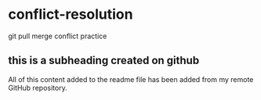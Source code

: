 # conflict-resolution
git pull merge conflict practice

## this is a subheading created on github

All of this content added to the readme file has been added from my remote GitHub repository.
